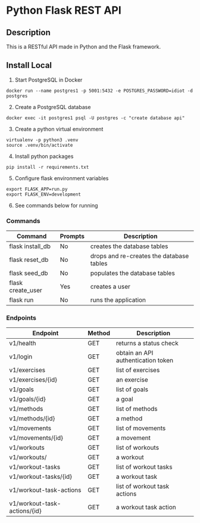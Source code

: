 # Python Flask REST API

## Description
This is a RESTful API made in Python and the Flask framework.

## Install Local
1. Start PostgreSQL in Docker
  ```
  docker run --name postgres1 -p 5001:5432 -e POSTGRES_PASSWORD=idiot -d postgres
  ```

2. Create a PostgreSQL database
  ```
  docker exec -it postgres1 psql -U postgres -c "create database api"
  ```

3. Create a python virtual environment
  ```
  virtualenv -p python3 .venv
  source .venv/bin/activate
  ```

4. Install python packages
  ```
  pip install -r requirements.txt
  ```

5. Configure flask environment variables
  ```
  export FLASK_APP=run.py
  export FLASK_ENV=development
  ```

6. See commands below for running

### Commands
| Command | Prompts | Description |
| ------- | ------- | ---------- |
| flask install_db | No | creates the database tables |
| flask reset_db | No | drops and re-creates the database tables |
| flask seed_db | No | populates the database tables |
| flask create_user | Yes | creates a user |
| flask run | No | runs the application |

### Endpoints
| Endpoint| Method | Description |
| ------- | ------- | ---------- |
| v1/health | GET | returns a status check |
| v1/login | GET | obtain an API authentication token |
| v1/exercises | GET | list of exercises |
| v1/exercises/{id} | GET | an exercise |
| v1/goals | GET | list of goals |
| v1/goals/{id} | GET | a goal |
| v1/methods | GET | list of methods |
| v1/methods/{id} | GET | a method |
| v1/movements | GET | list of movements |
| v1/movements/{id} | GET | a movement |
| v1/workouts | GET | list of workouts |
| v1/workouts/<id> | GET | a workout |
| v1/workout-tasks | GET | list of workout tasks |
| v1/workout-tasks/{id} | GET | a workout task |
| v1/workout-task-actions | GET | list of workout task actions |
| v1/workout-task-actions/{id} | GET | a workout task action |
